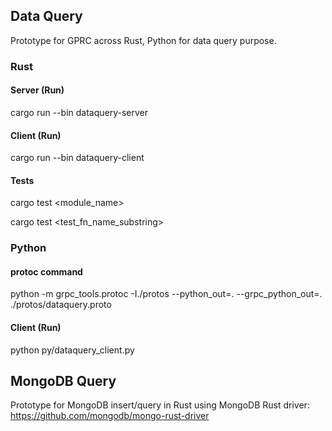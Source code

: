 ## Data Query
Prototype for GPRC across Rust, Python for data query purpose.


### Rust
#### Server (Run)
cargo run --bin dataquery-server

#### Client (Run)
cargo run --bin dataquery-client

#### Tests
cargo test <module_name>

cargo test <test_fn_name_substring>

### Python 
#### protoc command
python -m grpc_tools.protoc -I./protos --python_out=. --grpc_python_out=. ./protos/dataquery.proto

#### Client (Run)
python py/dataquery_client.py


## MongoDB Query
Prototype for MongoDB insert/query in Rust using MongoDB Rust driver: https://github.com/mongodb/mongo-rust-driver

